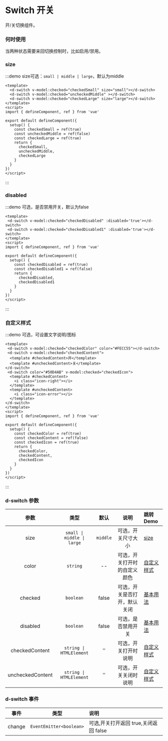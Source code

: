 # Switch 开关

开/关切换组件。

### 何时使用

当两种状态需要来回切换控制时，比如启用/禁用。

### size

:::demo size可选：`small | middle | large`，默认为middle
```vue
<template>
  <d-switch v-model:checked="checkedSmall" size="small"></d-switch>
  <d-switch v-model:checked="uncheckedMiddle" ></d-switch>
  <d-switch v-model:checked="checkedLarge" size="large"></d-switch>
</template>
<script>
import { defineComponent, ref } from 'vue'

export default defineComponent({
  setup() {
    const checkedSmall = ref(true)
    const uncheckedMiddle = ref(false)
    const checkedLarge = ref(true)
    return {
      checkedSmall,
      uncheckedMiddle,
      checkedLarge
    }
  }
})
</script>
```
:::

### disabled

:::demo 可选，是否禁用开关，默认为false
```vue
<template>
 <d-switch v-model:checked="checkedDisabled" :disabled='true'></d-switch>
 <d-switch v-model:checked="checkedDisabled1" :disabled='true'></d-switch>
</template>
<script>
import { defineComponent, ref } from 'vue'

export default defineComponent({
  setup() {
    const checkedDisabled = ref(true)
    const checkedDisabled1 = ref(false)
    return {
      checkedDisabled,
      checkedDisabled1
    }
  }
})
</script>
```
:::

### 自定义样式

:::demo 可选，可设置文字说明/图标
```vue
<template>
 <d-switch v-model:checked="checkedColor" color="#FECC55"></d-switch>
 <d-switch v-model:checked="checkedContent">
  <template #checkedContent>开</template>
  <template #uncheckedContent>关</template>
</d-switch>
 <d-switch color="#50D4AB" v-model:checked="checkedIcon">
  <template #checkedContent>
    <i class="icon-right"></i>
  </template>
  <template #uncheckedContent>
    <i class="icon-error"></i>
  </template>
</d-switch>
</template>
<script>
import { defineComponent, ref } from 'vue'

export default defineComponent({
  setup() {
    const checkedColor = ref(true)
    const checkedContent = ref(false)
    const checkedIcon = ref(true)
    return {
      checkedColor,
      checkedContent,
      checkedIcon
    }
  }
})
</script>
```
:::

### d-switch 参数

|       参数       |            类型            |   默认   |             说明             | 跳转 Demo                 |
| :--------------: | :------------------------: | :------: | :--------------------------: | :------------------------ |
|       size       | `small \| middle \| large` | `middle` |      可选，开关尺寸大小      | [size](#size)     |
|      color       |          `string`          |    --    | 可选，开关打开时的自定义颜色 | [自定义样式](#自定义样式) |
|     checked      |         `boolean`          |  false   | 可选，开关是否打开，默认关闭 | [基本用法](#size)     |
|     disabled     |         `boolean`          |  false   |      可选，是否禁用开关      | [基本用法](#size)     |
|  checkedContent  |  `string \| HTMLElement`   |    ''    |     可选，开关打开时说明     | [自定义样式](#自定义样式) |
| uncheckedContent |  `string \| HTMLElement`   |    ''    |     可选，开关关闭时说明     | [自定义样式](#自定义样式) |

### d-switch 事件

|  事件  |          类型           | 说明                                  |
| :----: | :---------------------: | :------------------------------------ |
| change | `EventEmitter<boolean>` | 可选,开关打开返回 true,关闭返回 false |